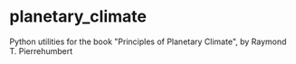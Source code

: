 # planetary_climate
Python utilities for the book "Principles of Planetary Climate", by Raymond T. Pierrehumbert
